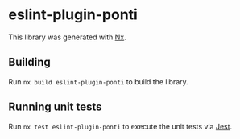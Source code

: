 # eslint-plugin-ponti

This library was generated with [Nx](https://nx.dev).

## Building

Run `nx build eslint-plugin-ponti` to build the library.

## Running unit tests

Run `nx test eslint-plugin-ponti` to execute the unit tests via [Jest](https://jestjs.io).
